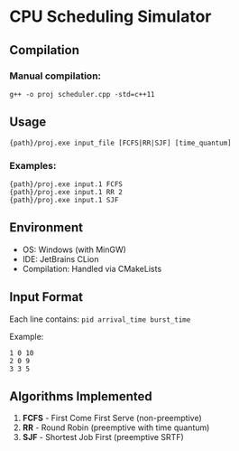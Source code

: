 # CPU Scheduling Simulator

## Compilation

### Manual compilation:
```
g++ -o proj scheduler.cpp -std=c++11
```

## Usage

```
{path}/proj.exe input_file [FCFS|RR|SJF] [time_quantum]
```

### Examples:
```
{path}/proj.exe input.1 FCFS
{path}/proj.exe input.1 RR 2
{path}/proj.exe input.1 SJF
```

## Environment
- OS: Windows (with MinGW)
- IDE: JetBrains CLion
- Compilation: Handled via CMakeLists

## Input Format
Each line contains: `pid arrival_time burst_time`

Example:
```
1 0 10
2 0 9
3 3 5
```

## Algorithms Implemented
1. **FCFS** - First Come First Serve (non-preemptive)
2. **RR** - Round Robin (preemptive with time quantum)
3. **SJF** - Shortest Job First (preemptive SRTF)

